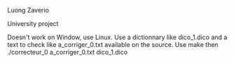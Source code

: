 Luong Zaverio

University project

Doesn't work on Window, use Linux.
Use a dictionnary like dico_1.dico and a text to check like a_corriger_0.txt available on the source.
Use make then ./correcteur_0 a_corriger_0.txt dico_1.dico

